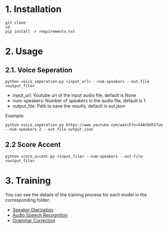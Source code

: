 # 1. Installation
```
git clone 
cd 
pip install -r requirements.txt
```

# 2. Usage
## 2.1. Voice Seperation
```
python voice_seperation.py <input_url> --num-speakers --out-file <output_file>
```
- input_url: Youtube url of the input audio file, default is None
- num-speakers: Number of speakers in the audio file, default is 1
- output_file: Path to save the results, default is out.json

Example:
```
python voice_seperation.py https://www.youtube.com/watch?v=54AYOd5S7uo --num-speakers 2 --out-file output.json
```

## 2.2 Score Accent
```
python score_accent.py <input_file> --num-speakers --out-file <output_file>
```

# 3. Training
You can see the details of the training process for each model in the corresponding folder:
- [Speaker Diarization](spkd/README.md)
- [Audio Speech Recognition](asr/README.md)
- [Grammar Correction](grammar/README.md)

